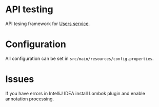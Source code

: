 # API testing
API tesing framework for [Users service](https://jsonplaceholder.typicode.com/users).
# Configuration
All configuration can be set in `src/main/resources/config.properties`.
# Issues
If you have errors in IntelliJ IDEA install Lombok plugin and enable annotation processing.
